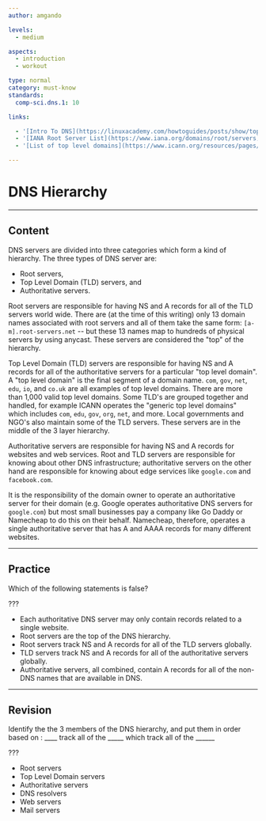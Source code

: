 ```yaml
---
author: amgando

levels:
  - medium

aspects:
  - introduction
  - workout

type: normal
category: must-know
standards:
  comp-sci.dns.1: 10

links:

  - '[Intro To DNS](https://linuxacademy.com/howtoguides/posts/show/topic/12050-introduction-to-dns){article}'
  - '[IANA Root Server List](https://www.iana.org/domains/root/servers){documentation}'
  - '[List of top level domains](https://www.icann.org/resources/pages/tlds-2012-02-25-en){documentation}'

---
```

# DNS Hierarchy
---
## Content

DNS servers are divided into three categories which form a kind of hierarchy. The three types of DNS server are:

* Root servers,
* Top Level Domain (TLD) servers, and
* Authoritative servers.

Root servers are responsible for having NS and A records for all of the TLD servers world wide. There are (at the time of this writing) only 13 domain names associated with root servers and all of them take the same form: `[a-m].root-servers.net` -- but these 13 names map to hundreds of physical servers by using anycast. These servers are considered the "top" of the hierarchy.

Top Level Domain (TLD) servers are responsible for having NS and A records for all of the authoritative servers for a particular "top level domain". A "top level domain" is the final segment of a domain name. `com`, `gov`, `net`, `edu`, `io`, and `co.uk` are all examples of top level domains. There are more than 1,000 valid top level domains. Some TLD's are grouped together and handled, for example ICANN operates the "generic top level domains" which includes `com`, `edu`, `gov`, `org`, `net`, and more. Local governments and NGO's also maintain some of the TLD servers. These servers are in the middle of the 3 layer hierarchy.

Authoritative servers are responsible for having NS and A records for websites and web services. Root and TLD servers are responsible for knowing about other DNS infrastructure; authoritative servers on the other hand are responsible for knowing about edge services like `google.com` and `facebook.com`.

It is the responsibility of the domain owner to operate an authoritative server for their domain (e.g. Google operates authoritative DNS servers for `google.com`) but most small businesses pay a company like Go Daddy or Namecheap to do this on their behalf. Namecheap, therefore, operates a single authoritative server that has A and AAAA records for many different websites.

---
## Practice

Which of the following statements is false?

???

* Each authoritative DNS server may only contain records related to a single website.
* Root servers are the top of the DNS hierarchy.
* Root servers track NS and A records for all of the TLD servers globally.
* TLD servers track NS and A records for all of the authoritative servers globally.
* Authoritative servers, all combined, contain A records for all of the non-DNS names that are available in DNS.
---

## Revision

Identify the the 3 members of the DNS hierarchy, and put them in order based on : ____ track all of the _____ which track all of the ______

???

* Root servers
* Top Level Domain servers
* Authoritative servers
* DNS resolvers
* Web servers
* Mail servers
